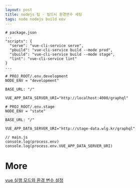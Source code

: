 ```yaml
---
layout: post
title: nodejs 팁 - 빌드시 환경변수 세팅
tags: node nodejs build env
---
```


```
# package.json
...
"scripts": {
  "serve": "vue-cli-service serve",
  "pbuild": "vue-cli-service build --mode prod",
  "sbuild": "vue-cli-service build --mode stage",
  "lint": "vue-cli-service lint"
}
...
```

```
# PROJ_ROOT/.env.development
NODE_ENV = "development"

BASE_URL: "/"

VUE_APP_DATA_SERVER_URI="http://localhost:4000/graphql"
```

```
# PROJ_ROOT/.env.stage
NODE_ENV = "state"

BASE_URL: "/"

VUE_APP_DATA_SERVER_URI="http://stage-data.wlg.kr/graphql"
```

```
// main.js
console.log(process.env)
console.log(process.env.VUE_APP_DATA_SERVER_URI)
```

# More
[vue 실행 모드와 환경 변수 설정](https://velog.io/@skyepodium/vue-실행-모드와-환경-변수-설정)
